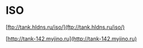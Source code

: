 # ISO
[ftp://tank.hldns.ru/iso/](ftp://tank.hldns.ru/iso/)

[http://tank-142.myjino.ru](http://tank-142.myjino.ru)
